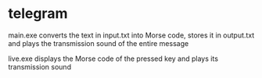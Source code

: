 # telegram
main.exe converts the text in input.txt into Morse code, stores it in output.txt and plays the transmission sound of the entire message

live.exe displays the Morse code of the pressed key and plays its transmission sound
